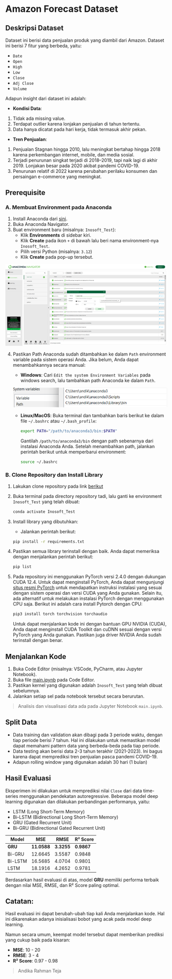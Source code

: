# Amazon Forecast Dataset

## Deskripsi Dataset
Dataset ini berisi data penjualan produk yang diambil dari Amazon. Dataset ini berisi 7 fitur yang berbeda, yaitu:
- `Date`
- `Open`
- `High`
- `Low`
- `Close`
- `Adj Close`
- `Volume`

Adapun insight dari dataset ini adalah:
- **Kondisi Data**:
1. Tidak ada missing value.
2. Terdapat outlier karena lonjakan penjualan di tahun tertentu.
3. Data hanya dicatat pada hari kerja, tidak termasuk akhir pekan.

- **Tren Penjualan**:
1. Penjualan Stagnan hingga 2010, lalu meningkat bertahap hingga 2018 karena perkembangan internet, mobile, dan media sosial.
2. Terjadi penurunan singkat terjadi di 2018–2019, tapi naik lagi di akhir 2019. Lonjakan besar pada 2020 akibat pandemi COVID-19.
3. Penurunan relatif di 2022 karena perubahan perilaku konsumen dan persaingan e-commerce yang meningkat.

## Prerequisite

### A. Membuat Environment pada Anaconda
1. Install Anaconda dari [sini](https://www.anaconda.com/products/distribution).
2. Buka Anaconda Navigator.
3. Buat environment baru (misalnya: `Inosoft_Test`):
   - Klik **Environments** di sidebar kiri.
   - Klik **Create** pada ikon `+` di bawah lalu beri nama environment-nya `Inosoft_Test`.
   - Pilih versi Python (misalnya: `3.12`)
   - Klik **Create** pada pop-up tersebut.

![create_env](/assets/create_env.png)

4. Pastikan Path Anaconda sudah ditambahkan ke dalam `Path` environment variable pada sistem operasi Anda. Jika belum, Anda dapat menambahkannya secara manual:
   - **Windows**: Cari `Edit the system Environment Variables` pada windows search, lalu tambahkan path Anaconda ke dalam `Path`.

   ![edit_path](/assets/edit_path.png)

    - **Linux/MacOS**: Buka terminal dan tambahkan baris berikut ke dalam file `~/.bashrc` atau `~/.bash_profile`:

      ```bash
      export PATH="/path/to/anaconda3/bin:$PATH"
      ```

      Gantilah `/path/to/anaconda3/bin` dengan path sebenarnya dari instalasi Anaconda Anda. Setelah menambahkan path, jalankan perintah berikut untuk memperbarui environment:

      ```bash
      source ~/.bashrc
      ```

### B. Clone Repository dan Install Library
1. Lakukan clone repository pada link [berikut](https://github.com/AndikaRT421/Inosoft_Tech_Test.git)
2. Buka terminal pada directory repository tadi, lalu ganti ke environment `Inosoft_Test` yang telah dibuat:
     
    ```bash
    conda activate Inosoft_Test
    ```

3. Install library yang dibutuhkan:
   - Jalankan perintah berikut:
    ```bash
    pip install -r requirements.txt
    ```

4. Pastikan semua library terinstall dengan baik. Anda dapat memeriksa dengan menjalankan perintah berikut:
    ```bash
    pip list
    ```

5. Pada repository ini menggunakan PyTorch versi 2.4.0 dengan dukungan CUDA 12.4. Untuk dapat menginstall PyTorch, Anda dapat mengunjungi [situs resmi PyTorch](https://pytorch.org/get-started/locally/) untuk mendapatkan instruksi instalasi yang sesuai dengan sistem operasi dan versi CUDA yang Anda gunakan. Selain itu, ada alternatif untuk melakukan instalasi PyTorch dengan menggunakan CPU saja. Berikut ini adalah cara install Pytorch dengan CPU:

    ```bash
    pip3 install torch torchvision torchaudio
    ```
    
    Untuk dapat menjalankan kode ini dengan bantuan GPU NVIDIA (CUDA), Anda dapat menginstall CUDA Toolkit dan cuDNN sesuai dengan versi PyTorch yang Anda gunakan. Pastikan juga driver NVIDIA Anda sudah terinstall dengan benar.

## Menjalankan Kode
1. Buka Code Editor (misalnya: VSCode, PyCharm, atau Jupyter Notebook).
2. Buka file [main.ipynb](main.ipynb) pada Code Editor.
3. Pastikan kernel yang digunakan adalah `Inosoft_Test` yang telah dibuat sebelumnya.
4. Jalankan setiap sel pada notebook tersebut secara berurutan.

> Analisis dan visualisasi data ada pada Jupyter Notebook `main.ipynb`.

## Split Data
- Data training dan validation akan dibagi pada 3 periode waktu, dengan tiap periode berisi 7 tahun. Hal ini dilakukan untuk memastikan model dapat memahami pattern data yang berbeda-beda pada tiap periode.
- Data testing akan berisi data 2-3 tahun terakhir (2021-2023). Ini bagus karena dapat memprediksi tren penjualan pasca pandemi COVID-19.
- Adapun rolling window yang digunakan adalah 30 hari (1 bulan)

## Hasil Evaluasi
Eksperimen ini dilakukan untuk memprediksi nilai `Close` dari data time-series menggunakan pendekatan autoregressive. Beberapa model deep learning digunakan dan dilakukan perbandingan performanya, yaitu:

- LSTM (Long Short-Term Memory)
- Bi-LSTM (Bidirectional Long Short-Term Memory)
- GRU (Gated Recurrent Unit)
- Bi-GRU (Bidirectional Gated Recurrent Unit)

| Model   | MSE         | RMSE       | R² Score   |
| ------- | ----------- | ---------- | ---------- |
| **GRU** | **11.0588** | **3.3255** | **0.9867** |
| Bi-GRU  | 12.6645     | 3.5587     | 0.9848     |
| Bi-LSTM | 16.5685     | 4.0704     | 0.9801     |
| LSTM    | 18.1916     | 4.2652     | 0.9781     |

Berdasarkan hasil evaluasi di atas, model **GRU** memiliki performa terbaik dengan nilai MSE, RMSE, dan R² Score paling optimal.

## Catatan: 

Hasil evaluasi ini dapat berubah-ubah tiap kali Anda menjalankan kode. Hal ini dikarenakan adanya inisialisasi bobot yang acak pada model deep learning.

Namun secara umum, keempat model tersebut dapat memberikan prediksi yang cukup baik pada kisaran:

- **MSE**: 10 - 20
- **RMSE**: 3 - 4
- **R² Score**: 0.97 - 0.98

> Andika Rahman Teja